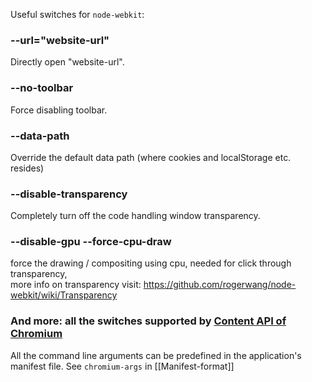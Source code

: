 Useful switches for `node-webkit`:

### --url="website-url"
Directly open "website-url".

### --no-toolbar
Force disabling toolbar.

### --data-path
Override the default data path (where cookies and localStorage etc. resides)

### --disable-transparency
Completely turn off the code handling window transparency.

### --disable-gpu --force-cpu-draw
force the drawing / compositing using cpu, needed for click through transparency, <br>
more info on transparency visit: https://github.com/rogerwang/node-webkit/wiki/Transparency

### And more: all the switches supported by [Content API of Chromium](http://src.chromium.org/svn/trunk/src/content/public/common/content_switches.cc)

All the command line arguments can be predefined in the application's manifest file. See `chromium-args` in [[Manifest-format]]